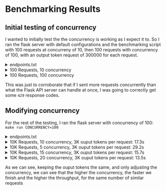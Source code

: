 # Benchmarking Results

## Initial testing of concurrency

I wanted to initially test the the concurrency is working as I expect it to. So I ran the flask server with default configurations and the benchmarking script with 100 requests at concurreny of 10, then 100 requests with concurrency of 100, with an output token request of 300000 for each request.

<details>
<summary> endpoints.txt </summary>

```
http://localhost:5000/tokenizer?output_tokens=300000&input_text=abcdefgh
```
</details>

<details>
<summary> 100 Requests, 10 concurrency </summary>

```
$ python benchmarking/async_benchmarking.py --requests 100 --concurrency 10 --targets endpoints.txt
*** Results ***
Status codes:
  200: 100 times
Success ratio: 100.00%
--- - --- - ---
Total time: 9.1415 seconds
Median latency: 0.8848  |  Average latency: 0.8865 seconds
Shortest request time: 0.4683 seconds  |  Longest request time: 1.4985 seconds
--- - --- - ---
Throughput: 10.939075850185478 requests per second
Avg Input Tokens: 2.0000  |  Avg Output Tokens: 300000.0000
Input Token Throughput: 21.8782 tokens per second  |  Output Token Throughput: 3281722.7551 tokens per second
```
</details>

<details>
<summary> 100 Requests, 100 concurrency </summary>

```
$ python benchmarking/async_benchmarking.py --requests 100 --concurrency 100 --targets endpoints.txt
*** Results ***
Status codes:
  200: 45 times
  429: 55 times
Success ratio: 45.00%
--- - --- - ---
Total time: 4.2960 seconds
Median latency: 3.2156  |  Average latency: 2.9817 seconds
Shortest request time: 0.2459 seconds  |  Longest request time: 4.2917 seconds
--- - --- - ---
Throughput: 23.277331747585237 requests per second
Avg Input Tokens: 0.9000  |  Avg Output Tokens: 135000.0000
Input Token Throughput: 20.9496 tokens per second  |  Output Token Throughput: 3142439.7859 tokens per second
```
</details>

This was just to corroborate that if I sent more requests concurrently than what the Flask API server can handle at once, I was going to correctly get some `429` response codes.

## Modifying concurrency

For the rest of the testing, I ran the flask server with concurrency of 100: `make run CONCURRENCY=100`

<details>
<summary> endpoints.txt </summary>

```
http://localhost:5000/tokenizer?output_tokens=3000&input_text=abcdefgh
```
</details>

<details>
<summary> 10K Requests, 10 concurrency, 3K ouput tokens per request: 17.3s </summary>

```
$ python benchmarking/async_benchmarking.py --requests 10000 --concurrency 10 --targets endpoints.txt
*** Results ***
Status codes:
  200: 10000 times
Success ratio: 100.00%
--- - --- - ---
Total time: 17.3026 seconds
Median latency: 0.0150  |  Average latency: 0.0171 seconds
Shortest request time: 0.0045 seconds  |  Longest request time: 0.1030 seconds
--- - --- - ---
Throughput: 577.9483276959896 requests per second
Avg Input Tokens: 2.0000  |  Avg Output Tokens: 3000.0000
Input Token Throughput: 1155.8967 tokens per second  |  Output Token Throughput: 1733844.9831 tokens per second
```
</details>

<details>
<summary> 10K Requests, 5 concurrency, 3K ouput tokens per request: 29.2s </summary>

```
$ python benchmarking/async_benchmarking.py --requests 10000 --concurrency 5 --targets endpoints.txt
*** Results ***
Status codes:
  200: 10000 times
Success ratio: 100.00%
--- - --- - ---
Total time: 29.1562 seconds
Median latency: 0.0065  |  Average latency: 0.0145 seconds
Shortest request time: 0.0016 seconds  |  Longest request time: 13.1148 seconds
--- - --- - ---
Throughput: 342.98051624263013 requests per second
Avg Input Tokens: 2.0000  |  Avg Output Tokens: 3000.0000
Input Token Throughput: 685.9610 tokens per second  |  Output Token Throughput: 1028941.5487 tokens per second
```
</details>

<details>
<summary> 10K Requests, 15 concurrency, 3K ouput tokens per request: 15.7s </summary>

```
$ python benchmarking/async_benchmarking.py --requests 10000 --concurrency 15 --targets endpoints.txt
*** Results ***
Status codes:
  200: 10000 times
Success ratio: 100.00%
--- - --- - ---
Total time: 15.7279 seconds
Median latency: 0.0205  |  Average latency: 0.0234 seconds
Shortest request time: 0.0039 seconds  |  Longest request time: 0.3286 seconds
--- - --- - ---
Throughput: 635.8147659899045 requests per second
Avg Input Tokens: 2.0000  |  Avg Output Tokens: 3000.0000
Input Token Throughput: 1271.6295 tokens per second  |  Output Token Throughput: 1907444.2980 tokens per second
```
</details>

<details>
<summary> 10K Requests, 20 concurrency, 3K ouput tokens per request: 13.5s </summary>

```
$  python benchmarking/async_benchmarking.py --requests 10000 --concurrency 20 --targets endpoints.txt
*** Results ***
Status codes:
  200: 10000 times
Success ratio: 100.00%
--- - --- - ---
Total time: 13.5230 seconds
Median latency: 0.0260  |  Average latency: 0.0269 seconds
Shortest request time: 0.0115 seconds  |  Longest request time: 0.0730 seconds
--- - --- - ---
Throughput: 739.4807800149299 requests per second
Avg Input Tokens: 2.0000  |  Avg Output Tokens: 3000.0000
Input Token Throughput: 1478.9616 tokens per second  |  Output Token Throughput: 2218442.3400 tokens per second
```
</details>

As we can see, keeping the ouput tokens the same, and only adjusting the concurrency, we can see that the higher the concurrency, the faster we finish and the higher the throughput, for the same number of similar requests
